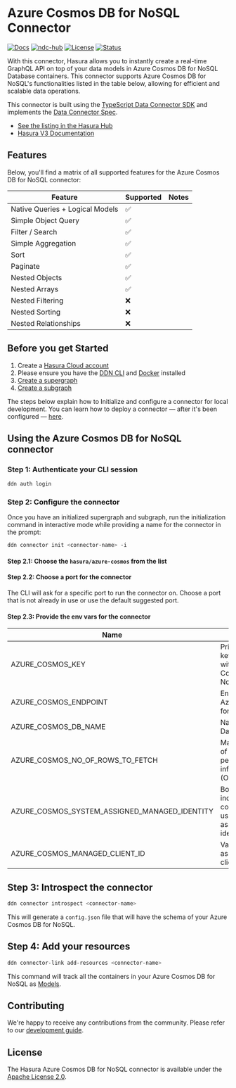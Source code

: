 # Azure Cosmos DB for NoSQL Connector

[![Docs](https://img.shields.io/badge/docs-v3.x-brightgreen.svg?style=flat)](https://hasura.io/docs/3.0/latest/connectors/azure-cosmos/)
[![ndc-hub](https://img.shields.io/badge/ndc--hub-azure--cosmos-blue.svg?style=flat)](https://hasura.io/connectors/azure-cosmos)
[![License](https://img.shields.io/badge/license-Apache--2.0-purple.svg?style=flat)](LICENSE.txt)
[![Status](https://img.shields.io/badge/status-alpha-yellow.svg?style=flat)](./readme.md)

With this connector, Hasura allows you to instantly create a real-time GraphQL API on top of your data models in Azure Cosmos DB for NoSQL Database containers. This connector supports Azure Cosmos DB for NoSQL's functionalities listed in the table below, allowing for efficient and scalable data operations.

This connector is built using the [TypeScript Data Connector SDK](https://github.com/hasura/ndc-sdk-typescript) and implements the [Data Connector Spec](https://github.com/hasura/ndc-spec).

- [See the listing in the Hasura Hub](https://hasura.io/connectors/azure-cosmos)
- [Hasura V3 Documentation](https://hasura.io/docs/3.0)

## Features

Below, you'll find a matrix of all supported features for the Azure Cosmos DB for NoSQL connector:

| Feature                         | Supported | Notes |
|---------------------------------|-----------|-------|
| Native Queries + Logical Models | ✅        |       |
| Simple Object Query             | ✅        |       |
| Filter / Search                 | ✅        |       |
| Simple Aggregation              | ✅        |       |
| Sort                            | ✅        |       |
| Paginate                        | ✅        |       |
| Nested Objects                  | ✅        |       |
| Nested Arrays                   | ✅        |       |
| Nested Filtering                | ❌        |       |
| Nested Sorting                  | ❌        |       |
| Nested Relationships            | ❌        |       |


## Before you get Started

1. Create a [Hasura Cloud account](https://console.hasura.io)
2. Please ensure you have the  [DDN CLI](https://hasura.io/docs/3.0/cli/installation) and [Docker](https://docs.docker.com/engine/install/) installed
2. [Create a supergraph](https://hasura.io/docs/3.0/getting-started/init-supergraph)
3. [Create a subgraph](https://hasura.io/docs/3.0/getting-started/init-subgraph)


The steps below explain how to Initialize and configure a connector for local development. You can learn how to deploy a
connector — after it's been configured — [here](https://hasura.io/docs/3.0/getting-started/deployment/deploy-a-connector).

## Using the Azure Cosmos DB for NoSQL connector

### Step 1: Authenticate your CLI session

```bash
ddn auth login
```

### Step 2: Configure the connector

Once you have an initialized supergraph and subgraph, run the initialization command in interactive mode while
providing a name for the connector in the prompt:

```bash
ddn connector init <connector-name> -i
```

#### Step 2.1: Choose the `hasura/azure-cosmos` from the list

#### Step 2.2: Choose a port for the connector

The CLI will ask for a specific port to run the connector on. Choose a port that is not already in use or use the
default suggested port.

#### Step 2.3: Provide the env vars for the connector


| Name                                          | Description                                                                              | Required | Default |
|-----------------------------------------------|------------------------------------------------------------------------------------------|----------|---------|
| AZURE_COSMOS_KEY                              | Primary/Secondary key asssociated with the Azure Cosmos DB for NoSQL                     | No       | N/A     |
| AZURE_COSMOS_ENDPOINT                         | Endpoint of the Azure Cosmos DB for NoSQL                                                | Yes      | N/A     |
| AZURE_COSMOS_DB_NAME                          | Name of the Database                                                                     | Yes      | N/A     |
| AZURE_COSMOS_NO_OF_ROWS_TO_FETCH              | Maximum number of rows to fetch per container to infer the schema. (Optional)            | No       | 100     |
| AZURE_COSMOS_SYSTEM_ASSIGNED_MANAGED_IDENTITY | Boolean value to indicate that the connector should use system assigned managed identity | No       | N/A     |
| AZURE_COSMOS_MANAGED_CLIENT_ID                | Value of the user-assigned managed client id.                                            | No       | N/A     |


## Step 3: Introspect the connector


```bash
ddn connector introspect <connector-name>
```

This will generate a `config.json` file that will have the schema of your Azure Cosmos DB for NoSQL.

## Step 4: Add your resources

```bash
ddn connector-link add-resources <connector-name>
```

This command will track all the containers in your Azure Cosmos DB for NoSQL as [Models](https://hasura.io/docs/3.0/supergraph-modeling/models).
## Contributing

We're happy to receive any contributions from the community. Please refer to our [development guide](./docs/development.md).

## License

The Hasura Azure Cosmos DB for NoSQL connector is available under the [Apache License 2.0](https://www.apache.org/licenses/LICENSE-2.0).
